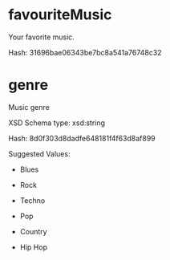 # favouriteMusic

 Your favorite music.

 Hash: 31696bae06343be7bc8a541a76748c32

# genre

 Music genre

 XSD Schema type: xsd:string

 Hash: 8d0f303d8dadfe648181f4f63d8af899


 Suggested Values:

* Blues

* Rock

* Techno

* Pop

* Country

* Hip Hop